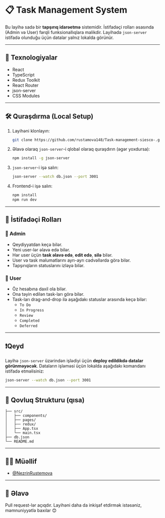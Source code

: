 # 📋 Task Management System

Bu layihə sadə bir **tapşırıq idarəetmə** sistemidir. İstifadəçi rolları əsasında (Admin və User) fərqli funksionallıqlara malikdir. Layihədə `json-server` istifadə olunduğu üçün datalar yalnız lokalda görünür.

---

## 🚀 Texnologiyalar

- React
- TypeScript
- Redux Toolkit
- React Router
- json-server
- CSS Modules

---

## 🛠️ Quraşdırma (Local Setup)

1. Layihəni klonlayın:
   ```bash
   git clone https://github.com/rustamova148/Task-management-siesco-.git
   ```

2. Əlavə olaraq `json-server`-i qlobal olaraq quraşdırın (əgər yoxdursa):
   ```bash
   npm install -g json-server
   ```

3. `json-server`-i işə salın:
   ```bash
   json-server --watch db.json --port 3001
   ```

4. Frontend-i işə salın:
   ```bash
   npm install
   npm run dev
   ```

---

## 👥 İstifadəçi Rolları

### 🔐 Admin

- Qeydiyyatdan keçə bilər.
- Yeni user-lər əlavə edə bilər.
- Hər user üçün **task əlavə edə**, **edit edə**, **silə** bilər.
- User və task məlumatlarını ayrı-ayrı cədvəllərdə görə bilər.
- Tapşırıqların statuslarını izləyə bilər.

### 👤 User

- Öz hesabına daxil ola bilər.
- Ona təyin edilən task-ları görə bilər.
- Task-ları drag-and-drop ilə aşağıdakı statuslar arasında keçə bilər:
  - `To Do`
  - `In Progress`
  - `Review`
  - `Completed`
  - `Deferred`

---

## ❗Qeyd

Layihə `json-server` üzərindən işlədiyi üçün **deploy edildikdə datalar görünməyəcək**. Dataların işləməsi üçün lokalda aşağıdakı komandanı istifadə etməlisiniz:

```bash
json-server --watch db.json --port 3001
```

---

## 📂 Qovluq Strukturu (qısa)

```
├── src/
│   ├── components/
│   ├── pages/
│   ├── redux/
│   ├── App.tsx
│   └── main.tsx
├── db.json
└── README.md
```

---

## 🧑‍💻 Müəllif

- [@NezrinRustemova](https://github.com/rustamova148)

---

## 🌟 Əlavə

Pull request-lər açıqdır. Layihəni daha da inkişaf etdirmək istəsəniz, məmnuniyyətlə baxılar 😊
